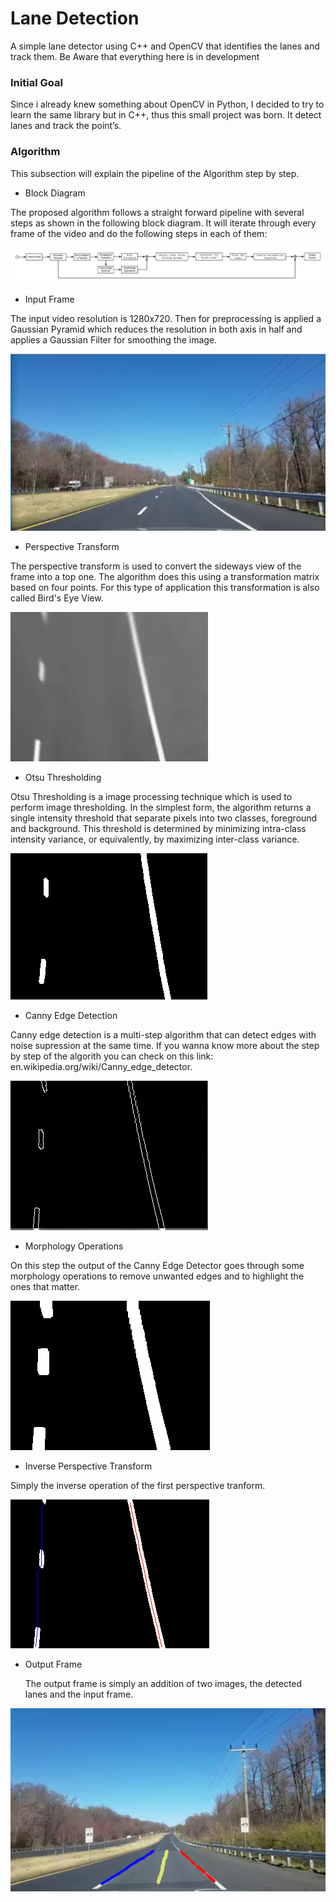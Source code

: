 
# Lane Detection
A simple lane detector  using C++ and OpenCV that identifies the lanes and track them. Be Aware that everything here is in development


### Initial Goal
Since i already knew something about OpenCV in Python, I decided to try to learn the same library but in C++, thus this small project was born. It detect lanes and track the point’s.

### Algorithm
This subsection will explain the pipeline of the Algorithm step by step.

- Block Diagram

The proposed algorithm follows a straight forward pipeline with several steps as shown in the following block diagram. It will iterate through every frame of the video and do the following steps in each of them:

![Block Diagram](https://github.com/Nakalski/LaneDetection/blob/master/images/Diagrama.png)

- Input Frame

 The input video resolution is 1280x720. Then for preprocessing is applied a Gaussian Pyramid which reduces the resolution in both axis in half and applies a Gaussian Filter for smoothing the image.
 
![Input Frame](https://github.com/Nakalski/LaneDetection/blob/master/images/input_frame.png)

- Perspective Transform
 
 The perspective transform is used to convert the sideways view of the frame into a top one. The algorithm does this using a transformation matrix based on four points. For this type of application this transformation is also called Bird's Eye View.
 
![Perspective Transform](https://github.com/Nakalski/LaneDetection/blob/master/images/2.png)

- Otsu Thresholding
 
 Otsu Thresholding is a image processing technique which is used to perform image thresholding. In the simplest form, the algorithm returns a single intensity threshold that separate pixels into two classes, foreground and background. This threshold is determined by minimizing intra-class intensity variance, or equivalently, by maximizing inter-class variance. 
 
![Otsu](https://github.com/Nakalski/LaneDetection/blob/master/images/otsu2.png)

- Canny Edge Detection

Canny edge detection is a multi-step algorithm that can detect edges with noise supression at the same time. If you wanna know more about the step by step of the algorith you can check on this link: en.wikipedia.org/wiki/Canny_edge_detector.

![Canny](https://github.com/Nakalski/LaneDetection/blob/master/images/canny.png)

- Morphology Operations
 
 On this step the output of the Canny Edge Detector goes through some morphology operations to remove unwanted edges and to highlight the ones that matter.
 
 ![Morphology](https://github.com/Nakalski/LaneDetection/blob/master/images/morph.png)

- Inverse Perspective Transform
 
 Simply the inverse operation of the first perspective tranform.
 
![Inverse Transform](https://github.com/Nakalski/LaneDetection/blob/master/images/1.png)

- Output Frame
 
  The output frame is simply an addition of two images, the detected lanes and the input frame.
  
![Output Frame](https://github.com/Nakalski/LaneDetection/blob/master/images/3.png)

